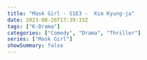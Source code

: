 ```yaml
---
title: "Mask Girl - S1E3 -  Kim Kyung-ja"
date: 2023-08-26T17:39:33Z
tags: ["K-Drama"]
categories: ["Comedy", "Drama", "Thriller"]
series: ["Mask Girl"]
showSummary: false
---
```


<mux-player stream-type="on-demand"
  src="https://kp3d-my.sharepoint.com/personal/ryoo_kp3d_onmicrosoft_com/_layouts/15/download.aspx?share=EWCLzi-poDROvV9tiRWNyPkBmpM_Hs5Ef-wksvcPxRw2QA" metadata-video-title="Mask Girl - S1E3 -  Kim Kyung-ja" prefer-playback="mse" controls>
  </mux-player>
  
  
  <script src="https://cdn.jsdelivr.net/npm/@mux/mux-player"></script>
  
 <script id="K73imVq79wWyq702m4EGKUXFcd8MOX4z6bxTVqHLOigc" type="application/ld+json">
 {
  "@context": "https://schema.org/",
  "@type": "VideoObject",
  "name": "Mask Girl - S1E3 - Kim Kyung-ja",
  "contentUrl": "https://stream.mux.com/K73imVq79wWyq702m4EGKUXFcd8MOX4z6bxTVqHLOigc.m3u8",
  "thumbnailUrl": "https://www.themoviedb.org/t/p/original/3O8uTUpt76ShtEtNNrOJpcwQROH.jpg?width=314&fit_mode=preserve&time=25",
  "uploadDate": "2023-08-26T17:39:33Z",
}

</script>


